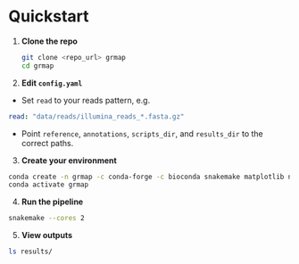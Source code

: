 # Quickstart

1. **Clone the repo**  
   ```bash
   git clone <repo_url> grmap
   cd grmap

2. **Edit `config.yaml`**

- Set `read` to your reads pattern, e.g.

```yaml
read: "data/reads/illumina_reads_*.fasta.gz"
```
- Point `reference`, `annotations`, `scripts_dir`, and `results_dir` to the correct paths.

3. **Create your environment**

```bash
conda create -n grmap -c conda-forge -c bioconda snakemake matplotlib numpy=1.26
conda activate grmap
```

4. **Run the pipeline**

```bash
snakemake --cores 2
```

5. **View outputs** 

```bash
ls results/
```
